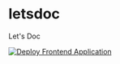 # letsdoc
Let's Doc

[![Deploy Frontend Application](https://github.com/serhiiromaniuk/letsdoc/actions/workflows/deploy-frontend.yml/badge.svg)](https://github.com/serhiiromaniuk/letsdoc/actions/workflows/deploy-frontend.yml)

